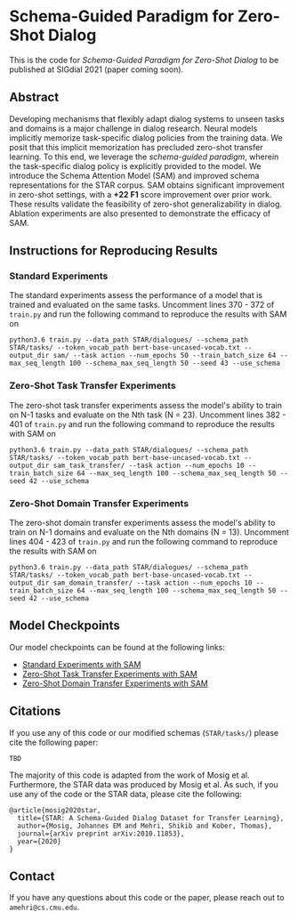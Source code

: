 # Schema-Guided Paradigm for Zero-Shot Dialog

This is the code for _Schema-Guided Paradigm for Zero-Shot Dialog_ to be published at SIGdial 2021 (paper coming soon).

## Abstract

Developing mechanisms that flexibly adapt dialog systems to unseen tasks and domains is a major challenge in dialog research. Neural models implicitly memorize task-specific dialog policies from the training data. We posit that this implicit memorization has precluded zero-shot transfer learning. To this end, we leverage the *schema-guided paradigm*, wherein the task-specific dialog policy is explicitly provided to the model. We introduce the Schema Attention Model (SAM) and improved schema representations for the STAR corpus. SAM obtains significant improvement in zero-shot settings, with a **+22 F1** score improvement over prior work. These results validate the feasibility of zero-shot generalizability in dialog. Ablation experiments are also presented to demonstrate the efficacy of SAM.

## Instructions for Reproducing Results

### Standard Experiments

The standard experiments assess the performance of a model that is trained and evaluated on the same tasks. Uncomment lines 370 - 372 of `train.py` and run the following command to reproduce the results with SAM on

```
python3.6 train.py --data_path STAR/dialogues/ --schema_path STAR/tasks/ --token_vocab_path bert-base-uncased-vocab.txt --output_dir sam/ --task action --num_epochs 50 --train_batch_size 64 --max_seq_length 100 --schema_max_seq_length 50 --seed 43 --use_schema
```

### Zero-Shot Task Transfer Experiments

The zero-shot task transfer experiments assess the model's ability to train on N-1 tasks and evaluate on the Nth task (N = 23). Uncomment lines 382 - 401 of `train.py` and run the following command to reproduce the results with SAM on

```
python3.6 train.py --data_path STAR/dialogues/ --schema_path STAR/tasks/ --token_vocab_path bert-base-uncased-vocab.txt --output_dir sam_task_transfer/ --task action --num_epochs 10 --train_batch_size 64 --max_seq_length 100 --schema_max_seq_length 50 --seed 42 --use_schema
```

### Zero-Shot Domain Transfer Experiments

The zero-shot domain transfer experiments assess the model's ability to train on N-1 domains and evaluate on the Nth domains (N = 13). Uncomment lines 404 - 423 of `train.py` and run the following command to reproduce the results with SAM on

```
python3.6 train.py --data_path STAR/dialogues/ --schema_path STAR/tasks/ --token_vocab_path bert-base-uncased-vocab.txt --output_dir sam_domain_transfer/ --task action --num_epochs 10 --train_batch_size 64 --max_seq_length 100 --schema_max_seq_length 50 --seed 42 --use_schema
```

## Model Checkpoints

Our model checkpoints can be found at the following links:
- [Standard Experiments with SAM](https://drive.google.com/file/d/1eDbW_xR8jLa-vRzJgY5G2CZm_9l5JbhQ/view?usp=sharing)
- [Zero-Shot Task Transfer Experiments with SAM](https://drive.google.com/file/d/1YTkJ3uXhgc7RI1m499R_nYKo1PsQziJY/view?usp=sharing)
- [Zero-Shot Domain Transfer Experiments with SAM](https://drive.google.com/file/d/19r-QRx0KlzAmPrCyJvjdmtgHnav0xlPN/view?usp=sharing)

## Citations

If you use any of this code or our modified schemas (`STAR/tasks/`) please cite the following paper:

```
TBD
```

The majority of this code is adapted from the work of Mosig et al. Furthermore, the STAR data was produced by Mosig et al. As such, if you use any of the code or the STAR data, please cite the following:

```
@article{mosig2020star,
  title={STAR: A Schema-Guided Dialog Dataset for Transfer Learning},
  author={Mosig, Johannes EM and Mehri, Shikib and Kober, Thomas},
  journal={arXiv preprint arXiv:2010.11853},
  year={2020}
}
```

## Contact

If you have any questions about this code or the paper, please reach out to `amehri@cs.cmu.edu`.
